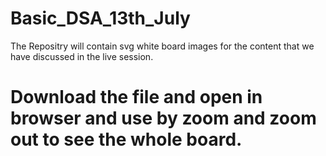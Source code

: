 # Basic_DSA_13th_July
The Repositry will contain svg white board images for the content that we have discussed in the live session.

# Download the file and open in browser and use by zoom and zoom out to see the whole board.

